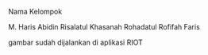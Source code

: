 Nama Kelompok

M. Haris Abidin
Risalatul Khasanah
Rohadatul Rofifah Faris

gambar sudah dijalankan di aplikasi RIOT
